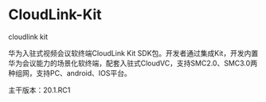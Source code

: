 # CloudLink-Kit

cloudlink kit

华为入驻式视频会议软终端CloudLink Kit SDK包。开发者通过集成Kit，开发内置华为会议能力的场景化软终端，配套入驻式CloudVC，支持SMC2.0、SMC3.0两种组网，支持PC、android、IOS平台。

主干版本：20.1.RC1
